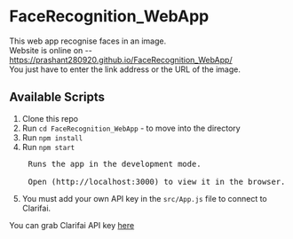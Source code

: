 # FaceRecognition_WebApp

This web app recognise faces in an image.<br /> 
Website is online on -- https://prashant280920.github.io/FaceRecognition_WebApp/ <br />
You just have to enter the link address or the URL of the image.

## Available Scripts

1. Clone this repo
2. Run `cd FaceRecognition_WebApp` - to move into the directory 
3. Run `npm install`
4. Run `npm start`<br />
<pre>
	Runs the app in the development mode.<br />
	Open (http://localhost:3000) to view it in the browser.
</pre>
5. You must add your own API key in the `src/App.js` file to connect to Clarifai.

You can grab Clarifai API key [here](https://www.clarifai.com/)


